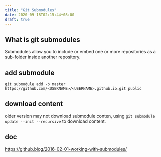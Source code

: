 ```yaml
---
title: "Git Submodules"
date: 2020-09-18T02:15:44+08:00
draft: true
---
```

## What is git submodules
Submodules allow you to include or embed one or more repositories as a
sub-folder inside another repository.

## add submodule
`git submodule add -b master https://github.com/<USERNAME>/<USERNAME>.github.io.git public`

## download content
older version may not download submodule conten,
using 
`git submodule update --init --recursive`
to download content.

## doc
https://github.blog/2016-02-01-working-with-submodules/
